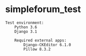 # simpleforum_test

    Test environment:
        Python 3.6
        Django 3.1

        Required external apps:
            Django-CKEditor 6.1.0
            Pillow 8.3.2
